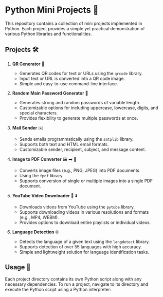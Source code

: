 # Python Mini Projects 🐍

This repository contains a collection of mini projects implemented in Python. Each project provides a simple yet practical demonstration of various Python libraries and functionalities.

## Projects 🛠️

1. **QR Generator** 📲
   - Generates QR codes for text or URLs using the `qrcode` library.
   - Input text or URL is converted into a QR code image.
   - Simple and easy-to-use command-line interface.

2. **Random Main Password Generator** 🔐
   - Generates strong and random passwords of variable length.
   - Customizable options for including uppercase, lowercase, digits, and special characters.
   - Provides flexibility to generate multiple passwords at once.
   
3. **Mail Sender** ✉️
   - Sends emails programmatically using the `smtplib` library.
   - Supports both text and HTML email formats.
   - Customizable sender, recipient, subject, and message content.
   
4. **Image to PDF Converter** 🖼️ ➡️ 📄
   - Converts image files (e.g., PNG, JPEG) into PDF documents.
   - Using the `fpdf` library.
   - Supports conversion of single or multiple images into a single PDF document.
   
5. **YouTube Video Downloader** 🎥 ⬇️
   - Downloads videos from YouTube using the `pytube` library.
   - Supports downloading videos in various resolutions and formats (e.g., MP4, WEBM).
   - Provides options to download entire playlists or individual videos.

6. **Language Detection** 🌐
   - Detects the language of a given text using the `langdetect` library.
   - Supports detection of over 55 languages with high accuracy.
   - Simple and lightweight solution for language identification tasks.

## Usage 🚀

Each project directory contains its own Python script along with any necessary dependencies. To run a project, navigate to its directory and execute the Python script using a Python interpreter:


